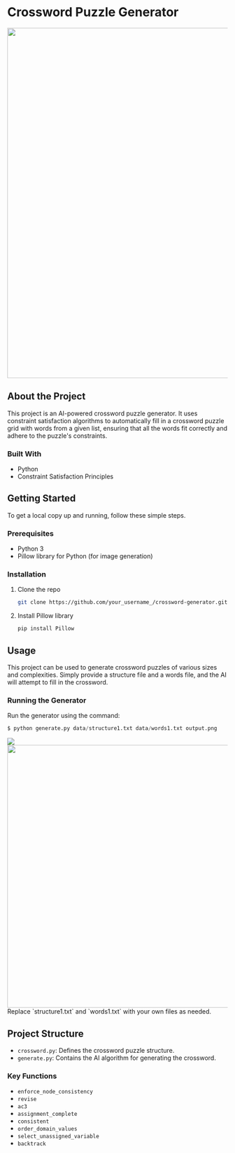 # Crossword Puzzle Generator

<img src="https://i.imgur.com/3loXAn9.jpg" width = 800>

## About the Project

This project is an AI-powered crossword puzzle generator. It uses constraint satisfaction algorithms to automatically fill in a crossword puzzle grid with words from a given list, ensuring that all the words fit correctly and adhere to the puzzle's constraints.

### Built With

- Python
- Constraint Satisfaction Principles

## Getting Started

To get a local copy up and running, follow these simple steps.

### Prerequisites

- Python 3
- Pillow library for Python (for image generation)

### Installation

1. Clone the repo
   ```sh
   git clone https://github.com/your_username_/crossword-generator.git
   ```
2. Install Pillow library
   ```sh
   pip install Pillow
   ```

## Usage

This project can be used to generate crossword puzzles of various sizes and complexities. Simply provide a structure file and a words file, and the AI will attempt to fill in the crossword.

### Running the Generator

Run the generator using the command:
```python
$ python generate.py data/structure1.txt data/words1.txt output.png 
```
<img src="https://i.imgur.com/NW231Q2.png">
<img src="https://i.imgur.com/IvEp1Nt.png" width =600>
Replace `structure1.txt` and `words1.txt` with your own files as needed.

## Project Structure

- `crossword.py`: Defines the crossword puzzle structure.
- `generate.py`: Contains the AI algorithm for generating the crossword.

### Key Functions

- `enforce_node_consistency`
- `revise`
- `ac3`
- `assignment_complete`
- `consistent`
- `order_domain_values`
- `select_unassigned_variable`
- `backtrack`

